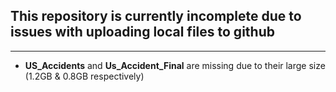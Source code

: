 ## This repository is currently incomplete due to issues with uploading local files to github
---
* **US_Accidents** and **Us_Accident_Final** are missing due to their large size (1.2GB & 0.8GB respectively) 
